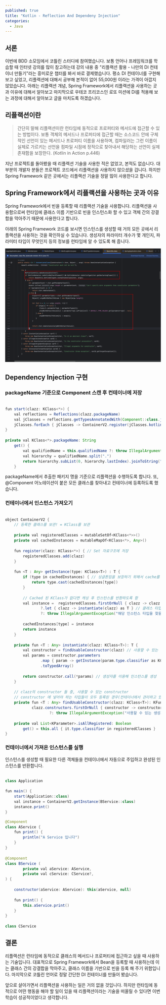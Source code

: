 ```yaml
---
published: true
title: "Kotlin - Reflection And Dependeny Injection"
categories:
  - Java
---
```


## 서론

이번에 BDD 소모임에서 코틀린 스터디에 참여했습니다. 보통 언어나 프레임워크를 학습할 때 인터넷 강의를 많이 참고하는데 강의 내용 중 "리플랙션 활용 - 나만의 DI 컨테이너 만들기"라는 흥미로운 챕터를 봐서 바로 결제했습니다. 평소 DI 컨테이너를 구현해 보고 싶었고, 리플랙션에 대해서 공부해 본적이 없어 55,000원 이라는 가격이 아깝지 않았습니다. 아래는 리플랙션 개념, Spring Framework에서 리플랙션을 사용하는 곳과 이유에 대해서 알아보고 마지막으로 우테코 프리코스인 로또 미션에 DI를 적용해 보는 과정에 대해서 알아보고 글을 마치도록 하겠습니다.


## 리플랙션이란

> 간단히 말해 리플랙션이란 런타임에 동적으로 프로퍼티와 메서드에 접근할 수 있는 방법이다. 보통 객체의 메서드나 프로퍼티에 접근할 때는 소스코드 안에 구체적인 선언이 있는 메서드나 프로퍼티 이름을 사용하며, 컴파일러는 그런 이름이 실제로 가르키는 선언을 컴파일 시점에 정적으로 찾아내서 해당하는 선언이 실제 존재함을 보장한다. (Kotlin in Action p.446)

지난 프로젝트를 돌아봤을 때 리플렉션 기술을 사용한 적은 없었고, 본적도 없습니다. 대부분의 개발자 분들은 프로젝트 코드에서 리플랙션을 사용하지 않으셨을 겁니다. 하지만 Spring Framework 같은 곳에서는 리플랙션 기술을 정말 많이 사용한다고 합니다.

## Spring Framework에서 리플랙션을 사용하는 곳과 이유

Spring Framework에서 빈을 등록할 때 리플랙션 기술을 사용합니다. 리플랙션을 사용함으로써 런타임에 클래스 이름 기반으로 빈을 인스턴스화 할 수 있고 객체 간의 강결합을 막아주기 때문에 사용한다고 합니다. 

아래의 Spring Framework 코드를 보시면 인스턴스를 생성할 때 거의 모든 곳에서 리플랙션을 사용하는 것을 확인하실 수 있습니다. 생성자의 파라미터 개수가 몇 개인지, 파라미터 타입이 무엇인지 등의 정보를 런타임에 알 수 있도록 해 줍니다.

![Relfection 이미지](https://github.com/02ggang9/02ggang9.github.io/blob/master/_posts/images/java/kt/reflection/reflection1.png?raw=true)

## Dependency Injection 구현

### packageName 기준으로 Component 스캔 후 컨테이너에 저장

~~~java

fun start(clazz: KClass<*>) {
    val reflections = Reflections(clazz.packageName)
    val jClasses = reflections.getTypesAnnotatedWith(Component::class.java)
    jClasses.forEach { jClasses -> ContainerV2.register(jClasses.kotlin) }
}

private val KClass<*>.packageName: String
    get() {
        val qualifiedName = this.qualifiedName ?: throw IllegalArgumentException("익명 객체입니다!")
        val hierarchy = qualifiedName.split(".")
        return hierarchy.subList(0, hierarchy.lastIndex).joinToString(".")
    }
~~~

packageName에서 추출한 패키지 명을 기준으로 리플랙션을 수행하도록 합니다. 또, @Component 어노테이션이 붙은 모든 클래스를 찾아내고 컨테이너에 등록하도록 했습니다.


### 컨테이너에서 인스턴스 가져오기

~~~java

object ContainerV2 {
    // 등록한 클래스를 보관! = KClass를 보관

    private val registeredClasses = mutableSetOf<KClass<*>>()
    private val cachedInstances = mutableMapOf<KClass<*>, Any>()

    fun register(clazz: KClass<*>) { // Set 자료구조에 저장
        registeredClasses.add(clazz)
    }

    fun <T : Any> getInstance(type: KClass<T>) : T {
        if (type in cachedInstances) { // 싱글톤임을 보장하기 위해서 cache를 사용
            return type.cast(cachedInstances[type])
        }

        // Cached 된 KClass가 없다면 캐싱 후 인스턴스를 반환하도록 함
        val instance =  registeredClasses.firstOrNull { clazz -> clazz == type } // 컨테이너에 가져오고 싶은 클래스 타입이 있는지 확인
                ?.let { clazz -> instantiate(clazz) as T } // 클래스 타입이 있다면 리플랙션을 사용해 인스턴스를 반환하도록 함
                ?: throw IllegalArgumentException("해당 인스턴스 타입을 찾을 수 없습니다.") // 컨테이너에 가져오고 싶은 클래스 타입이 없는 경우 예외를 던지도록 함

        cachedInstances[type] = instance
        return instance
    }

    private fun <T : Any> instantiate(clazz: KClass<T>): T {
        val constructor = findUsableConstructor(clazz) // 사용할 수 있는 생성자가 있는지 확인 함
        val params = constructor.parameters
                .map { param -> getInstance(param.type.classifier as KClass<*>) } // 인스턴스를 생성하기 위해 필요한 모든 클래스를 가져옴
                .toTypedArray()

        return constructor.call(*params) // 생성자를 이용해 인스턴스를 생성
    }

    // clazz의 constructor 들 중, 사용할 수 있는 constructor
    // constructor 에 넣어야 하는 타입들이 모두 등록된 경우(컨테이너에서 관리하고 있는 경우를 의미)
    private fun <T : Any> findUsableConstructor(clazz: KClass<T>): KFunction<T> =
            clazz.constructors.firstOrNull { constructor -> constructor.parameters.isAllRegistered } // Constructor의 파라미터의 타입이 컨테이너에 등록되었는지 확인함.
                    ?: throw IllegalArgumentException("사용할 수 있는 생성자가 없습니다") // 만약 생성자의 파라미터 타입들이 컨테이너에서 관리되고 있지 않으면 예외를 발생하도록 함

    private val List<KParameter>.isAllRegistered: Boolean
        get() = this.all { it.type.classifier in registeredClasses }
}

~~~

### 컨테이너에서 가져온 인스턴스를 실행

인스턴스를 생성할 때 필요한 다른 객체들을 컨테이너에서 자동으로 주입하고 완성된 인스턴스를 반환합니다.

~~~java

class Application

fun main() {
    start(Application::class)
    val instance = ContainerV2.getInstance(BService::class)
    instance.print()
}
~~~

~~~java
@Component
class AService {
    fun print() {
        println("A Service 입니다")
    }
}

@Component
class BService (
        private val aService: AService,
        private val cService: CService?,
) {

    constructor(aService: AService): this(aService, null)

    fun print() {
        this.aService.print()
    }
}

class CService
~~~

## 결론

리플랙션은 런타임에 동적으로 클래스의 메서드나 프로퍼티에 접근하고 싶을 때 사용하는 기술입니다. 대표적으로 Spring Framework에서 Bean을 등록할 때 사용하는데 이는 클래스 간의 강결합을 막아주고, 클래스 이름을 기반으로 빈을 등록 해 주기 위함입니다. 마지막으로 코틀린 언어로 정말 간단한 DI 컨테이너를 만들어 봤습니다.

앞으로 살아가면서 리플랙션을 사용하는 일은 거의 없을 것입니다. 하지만 런타임에 동적으로 어떤 행동을 해야 할 일이 있을 때 리플랙션이라는 기술을 떠올릴 수 있다면 이번 학습이 성공적이었다고 생각합니다.

